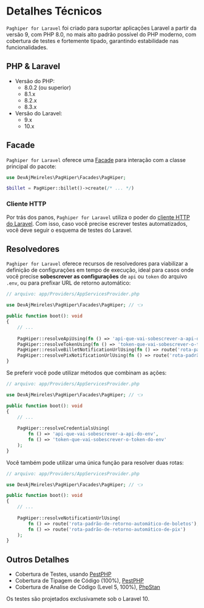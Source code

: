 # Detalhes Técnicos

`Paghiper for Laravel` foi criado para suportar aplicações Laravel a partir da versão 9, com PHP 8.0, no mais 
alto padrão possível do PHP moderno, com cobertura de testes e fortemente tipado, garantindo estabilidade nas 
funcionalidades.

## PHP & Laravel

- Versão do PHP:
    - 8.0.2 (ou superior)
    - 8.1.x
    - 8.2.x
    - 8.3.x
- Versão do Laravel:
    - 9.x
    - 10.x

## Facade

`Paghiper for Laravel` oferece uma <a href="https://laravel.com/docs/facades" target="_blank">Facade</a> para 
interação com a classe principal do pacote:

```php
use DevAjMeireles\PagHiper\Facades\PagHiper;

$billet = PagHiper::billet()->create(/* ... */)
```

### Cliente HTTP

Por trás dos panos, `Paghiper for Laravel` utiliza o poder do <a href="https://laravel.com/docs/http-client" 
target="_blank">cliente HTTP do Laravel</a>. Com isso, caso você precise escrever testes automatizados, 
você deve seguir o esquema de testes do Laravel.

## Resolvedores

`Paghiper for Laravel` oferece recursos de resolvedores para viabilizar a definição de configurações em tempo de execução, 
ideal para casos onde você precise **sobescrever as configurações** de `api` ou `token` do arquivo `.env`, 
ou para prefixar URL de retorno automático:

```php
// arquivo: app/Providers/AppServicesProvider.php

use DevAjMeireles\PagHiper\Facades\PagHiper; // 👈

public function boot(): void
{
    // ...
    
    PagHiper::resolveApiUsing(fn () => 'api-que-vai-sobescrever-a-api-do-env');
    PagHiper::resolveTokenUsing(fn () => 'token-que-vai-sobescrever-o-token-do-env');
    PagHiper::resolveBilletNotificationUrlUsing(fn () => route('rota-padrão-de-retorno-automático-de-boletos'));
    PagHiper::resolvePixNotificationUrlUsing(fn () => route('rota-padrão-de-retorno-automático-de-pix'));
}
```

Se preferir você pode utilizar métodos que combinam as ações:

```php
// arquivo: app/Providers/AppServicesProvider.php

use DevAjMeireles\PagHiper\Facades\PagHiper; // 👈

public function boot(): void
{
    // ...
    
    PagHiper::resolveCredentialsUsing(
        fn () => 'api-que-vai-sobescrever-a-api-do-env',
        fn () => 'token-que-vai-sobescrever-o-token-do-env'
    );
}
```

Você também pode utilizar uma única função para resolver duas rotas:

```php
// arquivo: app/Providers/AppServicesProvider.php

use DevAjMeireles\PagHiper\Facades\PagHiper; // 👈

public function boot(): void
{
    // ...
    
    PagHiper::resolveNotificationUrlUsing(
        fn () => route('rota-padrão-de-retorno-automático-de-boletos'),
        fn () => route('rota-padrão-de-retorno-automático-de-pix')
    );
}
```
    
## Outros Detalhes

- Cobertura de Testes, usando <a href="https://pestphp.com" target="_blank">PestPHP</a>
- Cobertura de Tipagem de Código (100%), <a href="https://pestphp.com" target="_blank">PestPHP</a>
- Cobertura de Analise de Código (Level 5, 100%), <a href="https://phpstan.org/" target="_blank">PhpStan</a>

<div class="alert alert-warning">
    Os testes são projetados exclusivamete sob o Laravel 10.
</div>
